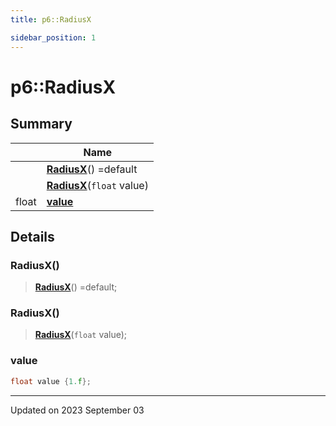```yaml
---
title: p6::RadiusX

sidebar_position: 1
---
```


# p6::RadiusX







## Summary

|                | Name           |
| -------------- | -------------- |
| | **[RadiusX](/reference/Types/radius_x#radiusx)**() =default |
| | **[RadiusX](/reference/Types/radius_x#radiusx)**(`float` value) |
| float | **[value](/reference/Types/radius_x#value)**  |

## Details


### RadiusX()

> **[RadiusX](/reference/Types/radius_x#radiusx)**() =default;



### RadiusX()

> **[RadiusX](/reference/Types/radius_x#radiusx)**(`float` value);





### value

```cpp
float value {1.f};
```


-------------------------------

Updated on 2023 September 03